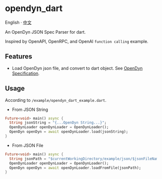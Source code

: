 # opendyn_dart

English · [中文](README-zh_CN.md)

An OpenDyn JSON Spec Parser for dart.

Inspired by OpenAPI, OpenRPC, and OpenAI `function calling` example.

## Features

- Load OpenDyn json file, and convert to dart object. See [OpenDyn Specification](opendyn-specification-en).

## Usage

According to `/example/opendyn_dart_example.dart`.

- From JSON String
```dart
Future<void> main() async {
  String jsonString = "{...OpenDyn String...}";
  OpenDynLoader openDynLoader = OpenDynLoader();
  OpenDyn openDyn = await openDynLoader.load(jsonString);
}
```
- From JSON File
```dart
Future<void> main() async {
  String jsonPath = "$currentWorkingDirectory/example/json/$jsonFileName";
  OpenDynLoader openDynLoader = OpenDynLoader();
  OpenDyn openDyn = await openDynLoader.loadFromFile(jsonPath); 
}
```